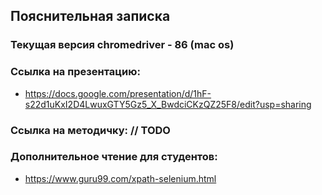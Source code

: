 ## Пояснительная записка


###  Текущая версия chromedriver - 86 (mac os)
### Ссылка на презентацию:
 - https://docs.google.com/presentation/d/1hF-s22d1uKxI2D4LwuxGTY5Gz5_X_BwdciCKzQZ25F8/edit?usp=sharing
### Ссылка на методичку: // TODO
### Дополнительное чтение для студентов: 
- https://www.guru99.com/xpath-selenium.html
